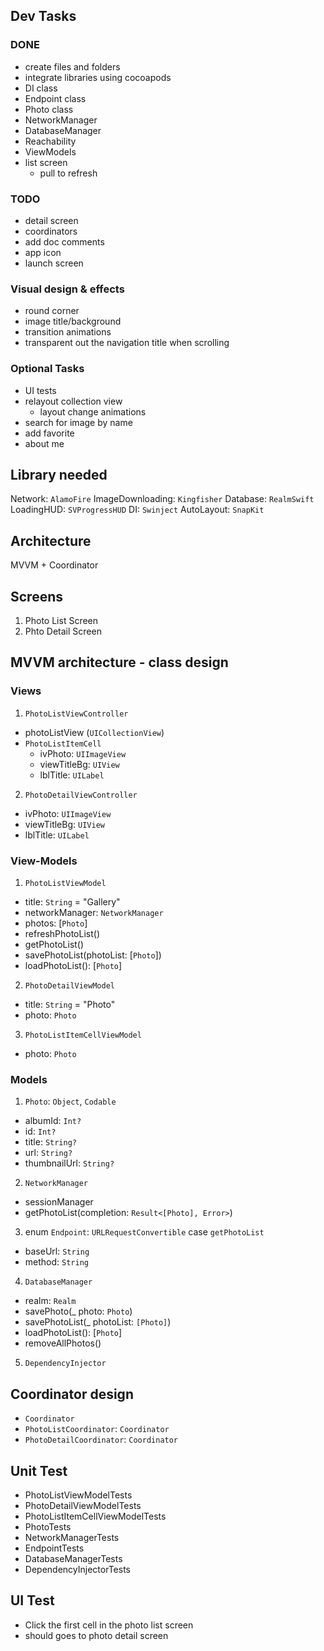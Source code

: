 ## Dev Tasks
### DONE
- create files and folders
- integrate libraries using cocoapods
- DI class
- Endpoint class
- Photo class
- NetworkManager
- DatabaseManager
- Reachability
- ViewModels
- list screen
    * pull to refresh

### TODO

- detail screen
- coordinators
- add doc comments
- app icon
- launch screen

### Visual design & effects
- round corner
- image title/background
- transition animations
- transparent out the navigation title when scrolling

### Optional Tasks
- UI tests
- relayout collection view
   * layout change animations
- search for image by name
- add favorite
- about me


##  Library needed

Network: `AlamoFire`
ImageDownloading: `Kingfisher`
Database: `RealmSwift`
LoadingHUD: `SVProgressHUD`
DI: `Swinject`
AutoLayout: `SnapKit`

## Architecture
MVVM + Coordinator

## Screens
1. Photo List Screen
2. Phto Detail Screen

## MVVM architecture - class design
### Views
1. `PhotoListViewController`
 - photoListView (`UICollectionView`)
 - `PhotoListItemCell`
     * ivPhoto: `UIImageView`
     * viewTitleBg: `UIView`
     * lblTitle: `UILabel`
2. `PhotoDetailViewController`
- ivPhoto: `UIImageView`
- viewTitleBg: `UIView`
- lblTitle: `UILabel`

### View-Models
1. `PhotoListViewModel`
- title: `String` = "Gallery"
- networkManager: `NetworkManager`
- photos: [`Photo`]
- refreshPhotoList()
- getPhotoList()
- savePhotoList(photoList: [`Photo`])
- loadPhotoList(): [`Photo`]
2. `PhotoDetailViewModel`
- title: `String` = "Photo"
- photo: `Photo`

3. `PhotoListItemCellViewModel`
- photo: `Photo`

### Models
1. `Photo`: `Object`, `Codable`
- albumId: `Int?`
- id: `Int?`
- title: `String?`
- url: `String?`
- thumbnailUrl: `String?`

2. `NetworkManager`
- sessionManager
- getPhotoList(completion: `Result<[Photo], Error>`)

3. enum `Endpoint`: `URLRequestConvertible`
case `getPhotoList`
- baseUrl: `String`
- method: `String`

4. `DatabaseManager`
- realm: `Realm`
- savePhoto(_ photo: `Photo`)
- savePhotoList(_ photoList: `[Photo]`)
- loadPhotoList(): [`Photo`]
- removeAllPhotos()

5. `DependencyInjector`

## Coordinator design
- `Coordinator`
- `PhotoListCoordinator`: `Coordinator`
- `PhotoDetailCoordinator`: `Coordinator`

## Unit Test
- PhotoListViewModelTests
- PhotoDetailViewModelTests
- PhotoListItemCellViewModelTests
- PhotoTests
- NetworkManagerTests
- EndpointTests
- DatabaseManagerTests
- DependencyInjectorTests

## UI Test
- Click the first cell in the photo list screen
- should goes to photo detail screen

